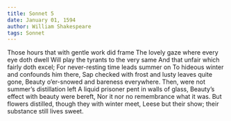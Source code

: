 ```yaml
---
title: Sonnet 5
date: January 01, 1594
author: William Shakespeare
tags: Sonnet
---
```


Those hours that with gentle work did frame
The lovely gaze where every eye doth dwell
Will play the tyrants to the very same
And that unfair which fairly doth excel;
For never-resting time leads summer on
To hideous winter and confounds him there,
Sap checked with frost and lusty leaves quite gone,
Beauty o’er-snowed and bareness everywhere.
Then, were not summer’s distillation left
A liquid prisoner pent in walls of glass,
Beauty’s effect with beauty were bereft,
Nor it nor no remembrance what it was.
But flowers distilled, though they with winter meet,
Leese but their show; their substance still lives sweet.
